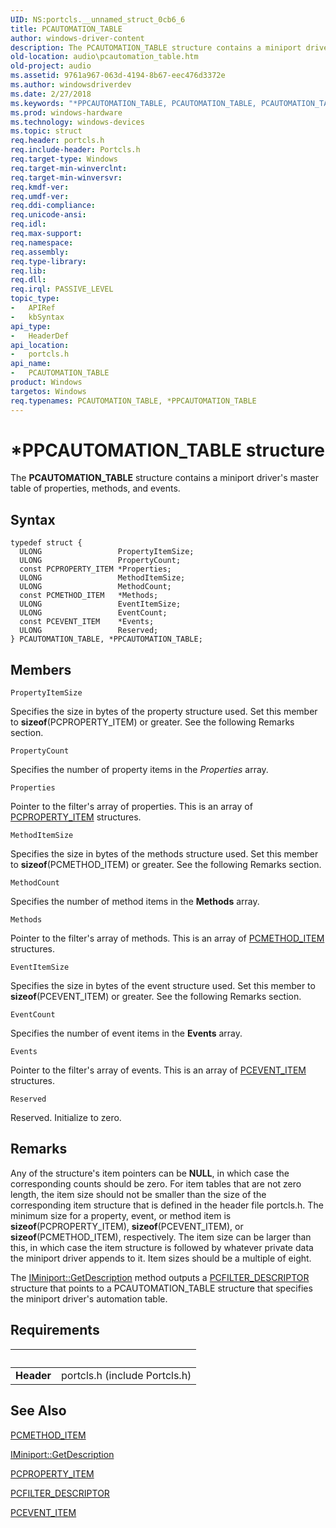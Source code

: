 ```yaml
---
UID: NS:portcls.__unnamed_struct_0cb6_6
title: PCAUTOMATION_TABLE
author: windows-driver-content
description: The PCAUTOMATION_TABLE structure contains a miniport driver's master table of properties, methods, and events.
old-location: audio\pcautomation_table.htm
old-project: audio
ms.assetid: 9761a967-063d-4194-8b67-eec476d3372e
ms.author: windowsdriverdev
ms.date: 2/27/2018
ms.keywords: "*PPCAUTOMATION_TABLE, PCAUTOMATION_TABLE, PCAUTOMATION_TABLE structure [Audio Devices], PPCAUTOMATION_TABLE, PPCAUTOMATION_TABLE structure pointer [Audio Devices], audio.pcautomation_table, audpc-struct_2322a469-8fd0-4c56-b8d2-df6cf8b8d1dd.xml, portcls/PCAUTOMATION_TABLE, portcls/PPCAUTOMATION_TABLE"
ms.prod: windows-hardware
ms.technology: windows-devices
ms.topic: struct
req.header: portcls.h
req.include-header: Portcls.h
req.target-type: Windows
req.target-min-winverclnt: 
req.target-min-winversvr: 
req.kmdf-ver: 
req.umdf-ver: 
req.ddi-compliance: 
req.unicode-ansi: 
req.idl: 
req.max-support: 
req.namespace: 
req.assembly: 
req.type-library: 
req.lib: 
req.dll: 
req.irql: PASSIVE_LEVEL
topic_type:
-	APIRef
-	kbSyntax
api_type:
-	HeaderDef
api_location:
-	portcls.h
api_name:
-	PCAUTOMATION_TABLE
product: Windows
targetos: Windows
req.typenames: PCAUTOMATION_TABLE, *PPCAUTOMATION_TABLE
---
```


# *PPCAUTOMATION_TABLE structure
The <b>PCAUTOMATION_TABLE</b> structure contains a miniport driver's master table of properties, methods, and events.

## Syntax
````
typedef struct {
  ULONG                 PropertyItemSize;
  ULONG                 PropertyCount;
  const PCPROPERTY_ITEM *Properties;
  ULONG                 MethodItemSize;
  ULONG                 MethodCount;
  const PCMETHOD_ITEM   *Methods;
  ULONG                 EventItemSize;
  ULONG                 EventCount;
  const PCEVENT_ITEM    *Events;
  ULONG                 Reserved;
} PCAUTOMATION_TABLE, *PPCAUTOMATION_TABLE;
````

## Members


`PropertyItemSize`

Specifies the size in bytes of the property structure used. Set this member to <b>sizeof</b>(PCPROPERTY_ITEM) or greater. See the following Remarks section.

`PropertyCount`

Specifies the number of property items in the <i>Properties</i> array.

`Properties`

Pointer to the filter's array of properties. This is an array of <a href="..\portcls\ns-portcls-__unnamed_struct_0cb6_3.md">PCPROPERTY_ITEM</a> structures.

`MethodItemSize`

Specifies the size in bytes of the methods structure used. Set this member to <b>sizeof</b>(PCMETHOD_ITEM) or greater. See the following Remarks section.

`MethodCount`

Specifies the number of method items in the <b>Methods</b> array.

`Methods`

Pointer to the filter's array of methods. This is an array of <a href="..\portcls\ns-portcls-__unnamed_struct_0cb6_4.md">PCMETHOD_ITEM</a> structures.

`EventItemSize`

Specifies the size in bytes of the event structure used. Set this member to <b>sizeof</b>(PCEVENT_ITEM) or greater. See the following Remarks section.

`EventCount`

Specifies the number of event items in the <b>Events</b> array.

`Events`

Pointer to the filter's array of events. This is an array of <a href="..\portcls\ns-portcls-__unnamed_struct_0cb6_5.md">PCEVENT_ITEM</a> structures.

`Reserved`

Reserved. Initialize to zero.

## Remarks
Any of the structure's item pointers can be <b>NULL</b>, in which case the corresponding counts should be zero. For item tables that are not zero length, the item size should not be smaller than the size of the corresponding item structure that is defined in the header file portcls.h. The minimum size for a property, event, or method item is <b>sizeof</b>(PCPROPERTY_ITEM), <b>sizeof</b>(PCEVENT_ITEM), or <b>sizeof</b>(PCMETHOD_ITEM), respectively. The item size can be larger than this, in which case the item structure is followed by whatever private data the miniport driver appends to it. Item sizes should be a multiple of eight.

The <a href="https://msdn.microsoft.com/library/windows/hardware/ff536765">IMiniport::GetDescription</a> method outputs a <a href="..\portcls\ns-portcls-__unnamed_struct_0cb6_9.md">PCFILTER_DESCRIPTOR</a> structure that points to a PCAUTOMATION_TABLE structure that specifies the miniport driver's automation table.

## Requirements
| &nbsp; | &nbsp; |
| ---- |:---- |
| **Header** | portcls.h (include Portcls.h) |

## See Also

<a href="..\portcls\ns-portcls-__unnamed_struct_0cb6_4.md">PCMETHOD_ITEM</a>



<a href="https://msdn.microsoft.com/library/windows/hardware/ff536765">IMiniport::GetDescription</a>



<a href="..\portcls\ns-portcls-__unnamed_struct_0cb6_3.md">PCPROPERTY_ITEM</a>



<a href="..\portcls\ns-portcls-__unnamed_struct_0cb6_9.md">PCFILTER_DESCRIPTOR</a>



<a href="..\portcls\ns-portcls-__unnamed_struct_0cb6_5.md">PCEVENT_ITEM</a>